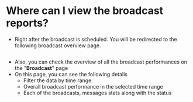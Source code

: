 # Where can I view the broadcast reports?

* Right after the broadcast is scheduled. You will be redirected to the following broadcast overview page.

<figure><img src="../../.gitbook/assets/image (115).png" alt=""><figcaption></figcaption></figure>

* Also, you can check the overview of all the broadcast performances on the "**Broadcast**" page
* On this page, you can see the following details
  * Filter the data by time range
  * Overall broadcast performance in the selected time range
  * Each of the broadcasts, messages stats along with the status

<figure><img src="../../.gitbook/assets/image (45).png" alt=""><figcaption></figcaption></figure>


